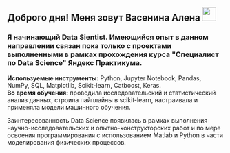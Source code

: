 ## Доброго дня! Меня зовут Васенина Алена  <img src="https://github.com/blackcater/blackcater/raw/main/images/Hi.gif" height="32"/>
### Я начинающий Data Sientist. Имеющийся опыт в данном направлении связан пока только с проектами выполненными в рамках прохождения курса "Специалист по Data Science" Яндекс Практикума.
<b>Используемые инструменты:</b> Python, Jupyter Notebook, Pandas, NumPy, SQL, Matplotlib, Scikit-learn, Catboost, Keras.
<br><b>Во время обучения:</b> проводила исследовательский и статистический анализ данных, строила пайплайны в sсikit-learn, настраивала и применяла модели машинного обучения.

Заинтересованность Data Science появилась в рамках выполнения научно-исследовательских и опытно-конструкторских работ и по мере освоения программирования с использованием Matlab и Python в части моделирования физических процессов.
